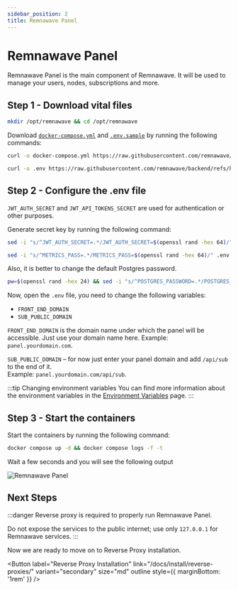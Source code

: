 ```yaml
---
sidebar_position: 2
title: Remnawave Panel
---
```


# Remnawave Panel

Remnawave Panel is the main component of Remnawave. It will be used to manage your users, nodes, subscriptions and more.

## Step 1 - Download vital files

```bash title="Creating project directory"
mkdir /opt/remnawave && cd /opt/remnawave
```

Download [`docker-compose.yml`][compose-file] and [`.env.sample`][env-file] by running the following commands:

```bash title="Get docker-compose.yml file"
curl -o docker-compose.yml https://raw.githubusercontent.com/remnawave/backend/refs/heads/main/docker-compose-prod.yml
```

```bash title="Get .env file"
curl -o .env https://raw.githubusercontent.com/remnawave/backend/refs/heads/main/.env.sample
```

## Step 2 - Configure the .env file

`JWT_AUTH_SECRET` and `JWT_API_TOKENS_SECRET` are used for authentication or other purposes.

Generate secret key by running the following command:

```bash title="Generating secure keys"
sed -i "s/^JWT_AUTH_SECRET=.*/JWT_AUTH_SECRET=$(openssl rand -hex 64)/" .env && sed -i "s/^JWT_API_TOKENS_SECRET=.*/JWT_API_TOKENS_SECRET=$(openssl rand -hex 64)/" .env
```

```bash title="Generating passwords"
sed -i "s/^METRICS_PASS=.*/METRICS_PASS=$(openssl rand -hex 64)/" .env && sed -i "s/^WEBHOOK_SECRET_HEADER=.*/WEBHOOK_SECRET_HEADER=$(openssl rand -hex 64)/" .env
```

Also, it is better to change the default Postgres password.

```bash title="Changing Postgres password"
pw=$(openssl rand -hex 24) && sed -i "s/^POSTGRES_PASSWORD=.*/POSTGRES_PASSWORD=$pw/" .env && sed -i "s|^\(DATABASE_URL=\"postgresql://postgres:\)[^\@]*\(@.*\)|\1$pw\2|" .env
```

Now, open the `.env` file, you need to change the following variables:

- `FRONT_END_DOMAIN`
- `SUB_PUBLIC_DOMAIN`

`FRONT_END_DOMAIN` is the domain name under which the panel will be accessible. Just use your domain name here.
Example: `panel.yourdomain.com`.

`SUB_PUBLIC_DOMAIN` – for now just enter your panel domain and add `/api/sub` to the end of it.  
Example: `panel.yourdomain.com/api/sub`.

:::tip Changing environment variables
You can find more information about the environment variables in the [Environment Variables](/docs/install/environment-variables.md) page.
:::

## Step 3 - Start the containers

Start the containers by running the following command:

```bash title="Start the containers"
docker compose up -d && docker compose logs -f -t
```

Wait a few seconds and you will see the following output

![Remnawave Panel](/install/panel_up.webp)

## Next Steps

:::danger
Reverse proxy is required to properly run Remnawave Panel.

Do not expose the services to the public internet; use only `127.0.0.1` for Remnawave services.
:::

Now we are ready to move on to Reverse Proxy installation.

<Button label="Reverse Proxy Installation" link="/docs/install/reverse-proxies/" variant="secondary" size="md" outline style={{ marginBottom: '1rem' }} />

[compose-file]: https://raw.githubusercontent.com/remnawave/backend/refs/heads/main/docker-compose-prod.yml
[env-file]: https://raw.githubusercontent.com/remnawave/backend/refs/heads/main/.env.sample
